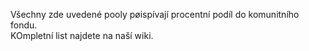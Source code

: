Všechny zde uvedené pooly pøispívají procentní podíl do komunitního fondu.  
KOmpletní list najdete na naší wiki.